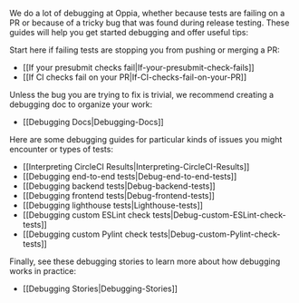 We do a lot of debugging at Oppia, whether because tests are failing on a PR or because of a tricky bug that was found during release testing. These guides will help you get started debugging and offer useful tips:

Start here if failing tests are stopping you from pushing or merging a PR:

* [[If your presubmit checks fail|If-your-presubmit-check-fails]]
* [[If CI checks fail on your PR|If-CI-checks-fail-on-your-PR]]

Unless the bug you are trying to fix is trivial, we recommend creating a debugging doc to organize your work:

* [[Debugging Docs|Debugging-Docs]]

Here are some debugging guides for particular kinds of issues you might encounter or types of tests:

* [[Interpreting CircleCI Results|Interpreting-CircleCI-Results]]
* [[Debugging end-to-end tests|Debug-end-to-end-tests]]
* [[Debugging backend tests|Debug-backend-tests]]
* [[Debugging frontend tests|Debug-frontend-tests]]
* [[Debugging lighthouse tests|Lighthouse-tests]]
* [[Debugging custom ESLint check tests|Debug-custom-ESLint-check-tests]]
* [[Debugging custom Pylint check tests|Debug-custom-Pylint-check-tests]]

Finally, see these debugging stories to learn more about how debugging works in practice:

* [[Debugging Stories|Debugging-Stories]]
